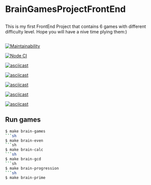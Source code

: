 # BrainGamesProjectFrontEnd

##
This is my first FrontEnd Project that contains 6 games with different difficulty level. Hope you will have a nive time plying them:)
##

[![Maintainability](https://api.codeclimate.com/v1/badges/53226c39a3bf90255f0b/maintainability)](https://codeclimate.com/github/Iryna87/FrontEndProject_1/maintainability)

[![Node CI](https://github.com/Iryna87/BrainGamesProjectFrontEnd/workflows/CI/badge.svg)](https://github.com/Iryna87/FrontEndProject_1/actions)

[![asciicast](https://asciinema.org/a/AkuRnEuTVEsuXPFHAFLVV7mcP.svg)](https://asciinema.org/a/AkuRnEuTVEsuXPFHAFLVV7mcP)

[![asciicast](https://asciinema.org/a/FxXSxwSV2Ovsa4IdUAO4OUqTg.svg)](https://asciinema.org/a/FxXSxwSV2Ovsa4IdUAO4OUqTg)

[![asciicast](https://asciinema.org/a/vHlv9eH5K8wSfaLkdyovRbpiI.svg)](https://asciinema.org/a/vHlv9eH5K8wSfaLkdyovRbpiI)

[![asciicast](https://asciinema.org/a/o2jjIQhtZBRjjKd2RkRrsuaA2.svg)](https://asciinema.org/a/o2jjIQhtZBRjjKd2RkRrsuaA2)

[![asciicast](https://asciinema.org/a/dfVHDJbmU8mipcZQz5Ga4BsoC.svg)](https://asciinema.org/a/dfVHDJbmU8mipcZQz5Ga4BsoC)

## Run games

```sh
$ make brain-games
```sh
$ make brain-even
```sh
$ make brain-calc
```sh
$ make brain-gcd
```sh
$ make brain-progression
```sh
$ make brain-prime

```
